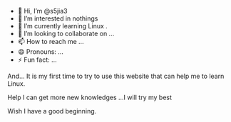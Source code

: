 - 👋 Hi, I’m @s5jia3
- 👀 I’m interested in nothings
- 🌱 I’m currently learning Linux .
- 💞️ I’m looking to collaborate on ...
- 📫 How to reach me ...
- 😄 Pronouns: ...
- ⚡ Fun fact: ...

And... It is my first time to try to use this website that can help me to learn Linux.

Help I can get more new knowledges ...I will try my best 

Wish I have a good beginning.

<!---
s5jia3/s5jia3 is a ✨ special ✨ repository because its `README.md` (this file) appears on your GitHub profile.
You can click the Preview link to take a look at your changes.
--->
